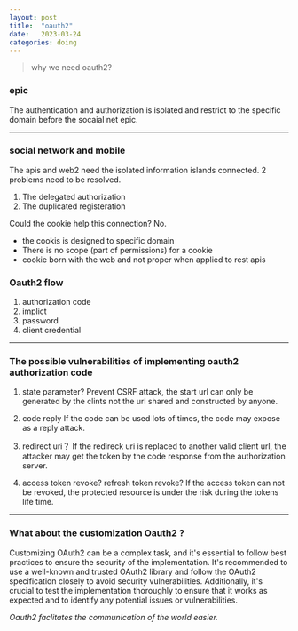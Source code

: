 ```yaml
---
layout: post
title:  "oauth2"
date:   2023-03-24
categories: doing
---
```


> why we need oauth2?

### epic
The authentication and authorization is isolated and restrict to the specific domain before the socaial net epic.

---
### social network and mobile
The apis and web2 need the isolated information islands connected. 2 problems need to be resolved.
1. The delegated authorization
2. The duplicated registeration

Could the cookie help this connection?  No.
+ the cookis is designed to specific domain
+ There is no scope (part of permissions) for a cookie
+ cookie born with the web and not proper when applied to rest apis


### Oauth2 flow
1. authorization code
2. implict
2. password
3. client credential

---
### The possible vulnerabilities of implementing oauth2 authorization code

1. state parameter?
Prevent CSRF attack, the start url can only be generated by the clints not the url shared and constructed by anyone.

2. code reply
If the code can be used lots of times, the code may expose as a reply attack.

3. redirect uri？
If the redireck uri is replaced to another valid client url,  the attacker may get the token by the code response from the authorization server.


4. access token revoke? refresh token revoke?
If the access token can not be revoked, the protected resource is under the risk during the tokens life time.



---
### What about the customization Oauth2 ?
Customizing OAuth2 can be a complex task, and it's essential to follow best practices to ensure the security of the implementation. It's recommended to use a well-known and trusted OAuth2 library and follow the OAuth2 specification closely to avoid security vulnerabilities. Additionally, it's crucial to test the implementation thoroughly to ensure that it works as expected and to identify any potential issues or vulnerabilities.


*Oauth2 faclitates the communication of the world easier.*

